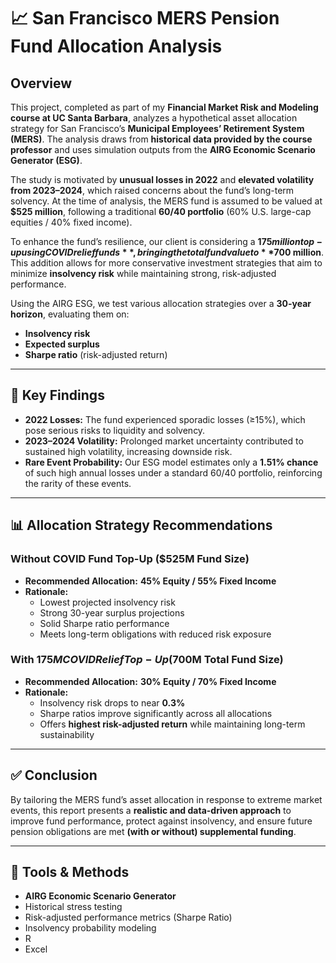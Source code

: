 # 📈 San Francisco MERS Pension Fund Allocation Analysis

## Overview


This project, completed as part of my **Financial Market Risk and Modeling course at UC Santa Barbara**, analyzes a hypothetical asset allocation strategy for San Francisco’s **Municipal Employees’ Retirement System (MERS)**. The analysis draws from **historical data provided by the course professor** and uses simulation outputs from the **AIRG Economic Scenario Generator (ESG)**.

The study is motivated by **unusual losses in 2022** and **elevated volatility from 2023–2024**, which raised concerns about the fund’s long-term solvency. At the time of analysis, the MERS fund is assumed to be valued at **$525 million**, following a traditional **60/40 portfolio** (60% U.S. large-cap equities / 40% fixed income).

To enhance the fund’s resilience, our client is considering a **$175 million top-up using COVID relief funds**, bringing the total fund value to **$700 million**. This addition allows for more conservative investment strategies that aim to minimize **insolvency risk** while maintaining strong, risk-adjusted performance.

Using the AIRG ESG, we test various allocation strategies over a **30-year horizon**, evaluating them on:
- **Insolvency risk**
- **Expected surplus**
- **Sharpe ratio** (risk-adjusted return)


---

## 📌 Key Findings

- **2022 Losses:** The fund experienced sporadic losses (≥15%), which pose serious risks to liquidity and solvency.
- **2023–2024 Volatility:** Prolonged market uncertainty contributed to sustained high volatility, increasing downside risk.
- **Rare Event Probability:** Our ESG model estimates only a **1.51% chance** of such high annual losses under a standard 60/40 portfolio, reinforcing the rarity of these events.

---

## 📊 Allocation Strategy Recommendations

### Without COVID Fund Top-Up ($525M Fund Size)
- **Recommended Allocation:** **45% Equity / 55% Fixed Income**
- **Rationale:**  
  - Lowest projected insolvency risk  
  - Strong 30-year surplus projections  
  - Solid Sharpe ratio performance  
  - Meets long-term obligations with reduced risk exposure  

### With $175M COVID Relief Top-Up ($700M Total Fund Size)
- **Recommended Allocation:** **30% Equity / 70% Fixed Income**
- **Rationale:**  
  - Insolvency risk drops to near **0.3%**  
  - Sharpe ratios improve significantly across all allocations  
  - Offers **highest risk-adjusted return** while maintaining long-term sustainability

---

## ✅ Conclusion

By tailoring the MERS fund’s asset allocation in response to extreme market events, this report presents a **realistic and data-driven approach** to improve fund performance, protect against insolvency, and ensure future pension obligations are met **(with or without) supplemental funding**.

---

## 🔧 Tools & Methods
- **AIRG Economic Scenario Generator**
- Historical stress testing
- Risk-adjusted performance metrics (Sharpe Ratio)
- Insolvency probability modeling
- R
- Excel


